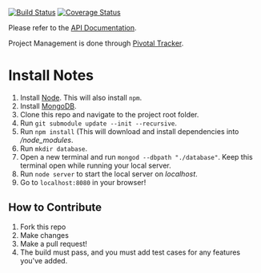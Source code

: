 [![Build Status](https://travis-ci.org/sahiljain/WaterlooAnswersAPI.svg?branch=master)](https://travis-ci.org/sahiljain/WaterlooAnswersAPI)
[![Coverage Status](https://coveralls.io/repos/wrahman0/WaterlooAnswersAPI/badge.svg?branch=master)](https://coveralls.io/r/wrahman0/WaterlooAnswersAPI?branch=master)

Please refer to the [API Documentation](http://docs.waterlooanswers.apiary.io/ "API Documentation"). 

Project Management is done through [Pivotal Tracker](https://www.pivotaltracker.com/projects/1142404 "Pivotal tracker"). 

# Install Notes

1. Install [Node](http://nodejs.org/). This will also install `npm`.
2. Install [MongoDB](http://www.mongodb.org/downloads).
2. Clone this repo and navigate to the project root folder.
3. Run `git submodule update --init --recursive`.
4. Run `npm install` (This will download and install dependencies into */node_modules*.
5. Run `mkdir database`.
6. Open a new terminal and run `mongod --dbpath "./database"`. Keep this terminal open while running your local server.
5. Run `node server` to start the local server on *localhost*.
6. Go to `localhost:8080` in your browser!

## How to Contribute

1. Fork this repo
2. Make changes
3. Make a pull request!
4. The build must pass, and you must add test cases for any features you've added.
